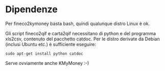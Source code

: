 # Dipendenze #

Per fineco2kymoney basta bash, quindi qualunque distro Linux è ok.

Gli script fineco2qif e carta2qif necessitano di python e del programma xls2csv, contenuto del pacchetto catdoc. Per le distro derivate da Debian (inclusi Ubuntu etc.) è sufficiente eseguire:
```
sudo apt-get install python catdoc
```

Serve ovviamente anche KMyMoney :-)